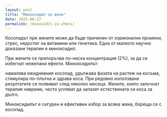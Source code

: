 ```yaml
---
layout: post
title: "Миноксидил за жени"
date: 2025-08-27
permalink: /minoxidil-za-zheni/
---
```


Косопадът при жените може да бъде причинен от хормонални промени, стрес, недостиг на витамини или генетика. Една от малкото научно доказани терапии е миноксидил.

При жените се препоръчва по-ниска концентрация (2%), за да се избегнат нежелани ефекти. Миноксидилът:

намалява ежедневния косопад,
удължава фазата на растеж на косъма,
стимулира по-плътна и здрава коса.
При редовно използване резултатите се появяват след няколко месеца. Жените, които започнат терапия навреме, често успяват да запазят естествената си коса за дълго.

Миноксидилът е сигурен и ефективен избор за всяка жена, бореща се с косопад.
